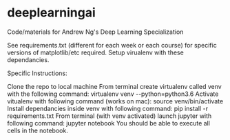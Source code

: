 # deeplearningai
Code/materials for Andrew Ng's Deep Learning Specialization

See requirements.txt (different for each week or each course) for specific versions of matplotlib/etc required. Setup virualenv with these dependancies.

Specific Instructions:

Clone the repo to local machine
From terminal create virtualenv called venv with the following command: virtualenv venv --python=python3.6
Activate vitualenv with following command (works on mac): source venv/bin/activate
Install dependancies inside venv with following command: pip install -r requirements.txt
From terminal (with venv activated) launch jupyter with following command: jupyter notebook
You should be able to execute all cells in the notebook.
